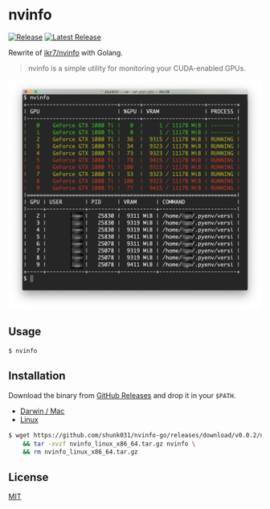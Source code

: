 nvinfo 
========

[![Release](https://github.com/shunk031/nvinfo-go/workflows/Release/badge.svg)](https://github.com/shunk031/nvinfo-go/actions?query=workflow%3ARelease) [![Latest Release](https://img.shields.io/github/release/shunk031/nvinfo-go.svg)](https://github.com/shunk031/nvinfo-go/releases)

Rewrite of [ikr7/nvinfo](https://github.com/ikr7/nvinfo) with Golang.

> nvinfo is a simple utility for monitoring your CUDA-enabled GPUs.

![](https://github.com/shunk031/nvinfo-go/raw/master/.github/screenshot.png)

## Usage

```sh
$ nvinfo
```

## Installation

Download the binary from [GitHub Releases](https://github.com/shunk031/nvinfo-go/releases/latest) and drop it in your `$PATH`.

- [Darwin / Mac](https://github.com/shunk031/nvinfo-go/releases/latest)
- [Linux](https://github.com/shunk031/nvinfo-go/releases/latest)

```sh
$ wget https://github.com/shunk031/nvinfo-go/releases/download/v0.0.2/nvinfo_linux_x86_64.tar.gz \
    && tar -xvzf nvinfo_linux_x86_64.tar.gz nvinfo \
    && rm nvinfo_linux_x86_64.tar.gz
```

## License

[MIT](https://github.com/shunk031/nvinfo-go/blob/master/LICENSE)
